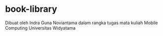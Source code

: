 # book-library
Dibuat oleh Indra Guna Noviantama
dalam rangka tugas mata kuliah Mobile Computing
Universitas Widyatama
